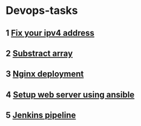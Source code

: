 # Devops-tasks

## 1 [Fix your ipv4 address](./1-fix-your-ipv4-address/README.md)

## 2 [Substract array](./2-substract-array/README.md)

## 3 [Nginx deployment](./3-nginx-deployment/README.md)

## 4 [Setup web server using ansible](./4-setup-web-server-using-ansible/README.md)

## 5 [Jenkins pipeline](./5-jenkins-pipeline/README.md)
